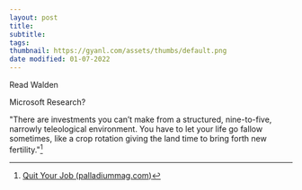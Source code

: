 ```yaml
---
layout: post
title:
subtitle:
tags: 
thumbnail: https://gyanl.com/assets/thumbs/default.png
date modified: 01-07-2022
---
```


Read Walden

Microsoft Research?

"There are investments you can’t make from a structured, nine-to-five, narrowly teleological environment. You have to let your life go fallow sometimes, like a crop rotation giving the land time to bring forth new fertility."[^1]







[^1]: [Quit Your Job (palladiummag.com)](https://palladiummag.com/2022/01/06/quit-your-job/)
